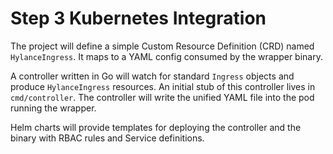 # Step 3 Kubernetes Integration
The project will define a simple Custom Resource Definition (CRD) named `HylanceIngress`.
It maps to a YAML config consumed by the wrapper binary.

A controller written in Go will watch for standard `Ingress` objects and
produce `HylanceIngress` resources. An initial stub of this controller lives in
`cmd/controller`. The controller will write the unified YAML file into the pod
running the wrapper.

Helm charts will provide templates for deploying the controller and the binary
with RBAC rules and Service definitions.
